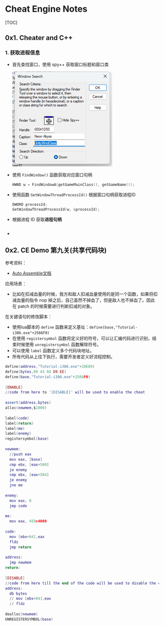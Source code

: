 # Cheat Engine Notes
[TOC]

## 0x1. Cheater and C++

### 1. 获取进程信息

* 首先查找窗口，使用 spy++ 获取窗口标题和窗口类

  ![image-20231201214650469](CheatEngineNotes.assets/image-20231201214650469.png)

* 使用 `FindWindow()` 函数获取对应窗口句柄

  ```c++
  HWND w = FindWindowA(getGameMainClass(), getGameName());
  ```

* 使用函数 `GetWindowThreadProcessId()` 根据窗口句柄获取进程ID

  ```c++
  DWORD processId;
  GetWindowThreadProcessId(w, &processId);
  ```

* 根据进程 ID 获取**进程句柄**

  ```c++
  ```

  

* 

## 0x2. CE Demo 第九关(共享代码块)

参考资料：
* [Auto Assemble文档](https://wiki.cheatengine.org/index.php?title=Cheat_Engine:Auto_Assembler)

应用场景：
* 比如在扣减血量的时候，我方和敌人扣减血量使用的是同一个函数，如果将扣减血量的指令 nop 掉之后，自己虽然不掉血了，但是敌人也不掉血了。因此在 patch 的时候需要进行判断扣减的对象。

在关键语句的修改脚本：

* 使用lua脚本的 `define` 函数来定义基址：`define(base,"Tutorial-i386.exe"+2566F0)`
* 在使用 `registersymbol` 函数将定义好的符号，可以让汇编代码进行识别，结束时候使用 `unregistersymbol` 函数解除符号。
* 可以使用 `label` 函数定义多个代码块地址。
* 所有代码从上往下执行，需要开发者定义好流程控制。


```lua
define(address,"Tutorial-i386.exe"+28E89)
define(bytes,89 43 04 D9 EE)
define(base,"Tutorial-i386.exe"+2566F0)

[ENABLE]
//code from here to '[DISABLE]' will be used to enable the cheat

assert(address,bytes)
alloc(newmem,$1000)

label(code)
label(return)
label(me)
label(enemy)
registersymbol(base)

newmem:
  //push eax
  mov eax, [base]
  cmp ebx, [eax+500]
  je enemy
  cmp ebx, [eax+504]
  je enemy
  jne me

enemy:
  mov eax, 0
  jmp code

me:
  mov eax, 459c4000

code:
  mov [ebx+04],eax
  fldz
  jmp return

address:
  jmp newmem
return:

[DISABLE]
//code from here till the end of the code will be used to disable the cheat
address:
  db bytes
  // mov [ebx+04],eax
  // fldz

dealloc(newmem)
UNREGISTERSYMBOL(base)

```